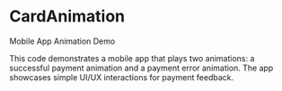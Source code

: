 # CardAnimation

Mobile App Animation Demo

This code demonstrates a mobile app that plays two animations: a successful payment animation and a payment error animation. The app showcases simple UI/UX interactions for payment feedback.
